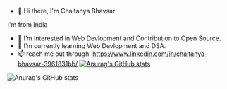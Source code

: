 - 👋 Hi there, I'm Chaitanya Bhavsar

I'm from India
- 👀 I’m interested in Web Devlopment and Contribution to Open Source.
- 🌱 I’m currently learning Web Devlopment and DSA.
- 📫 reach me out through. https://www.linkedin.com/in/chaitanya-bhavsar-3961831bb/
[![Anurag's GitHub stats](https://github-readme-stats.vercel.app/api?username=Chaitanyabhavsar01)](https://github.com/anuraghazra/github-readme-stats)

![Anurag's GitHub stats](https://github-readme-stats.vercel.app/api?username==Chaitanyabhavsar01=true&theme=radical)

<!---
Chaitanyabhavsar01/Chaitanyabhavsar01 is a ✨ special ✨ repository because its `README.md` (this file) appears on your GitHub profile.
You can click the Preview link to take a look at your changes.
--->

